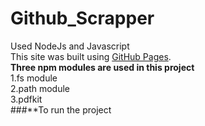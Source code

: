# Github_Scrapper
Used NodeJs and Javascript<br/>
This site was built using [GitHub Pages](https://github.com/topics).<br/>
**Three npm modules are used in this project**<br/>
1.fs module<br/>
2.path module<br/>
3.pdfkit<br/>
###**To run the project

